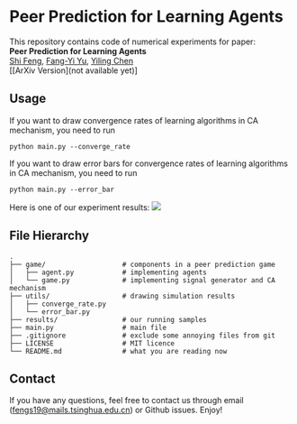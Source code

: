 # Peer Prediction for Learning Agents
This repository contains code of numerical experiments for paper:  
**Peer Prediction for Learning Agents**  
[Shi Feng](https://fengshi.link), [Fang-Yi Yu](http://www-personal.umich.edu/~fayu/), [Yiling Chen](https://yiling.seas.harvard.edu/)  
[[ArXiv Version](not available yet)]

## Usage
If you want to draw convergence rates of learning algorithms in CA mechanism, you need to run
```
python main.py --converge_rate
```

If you want to draw error bars for convergence rates of learning algorithms in CA mechanism, you need to run
```
python main.py --error_bar
```

Here is one of our experiment results:
![](https://github.com/fengtony686/peer-prediction-convergence/blob/main/results/converge_rate.png)

## File Hierarchy

```
.
├── game/                   # components in a peer prediction game
│   ├── agent.py            # implementing agents
│   └── game.py             # implementing signal generator and CA mechanism
├── utils/                  # drawing simulation results
│   ├── converge_rate.py
│   └── error_bar.py
├── results/                # our running samples
├── main.py                 # main file
├── .gitignore              # exclude some annoying files from git
├── LICENSE                 # MIT licence
└── README.md               # what you are reading now
```

## Contact
If you have any questions, feel free to contact us through email (fengs19@mails.tsinghua.edu.cn) or Github issues. Enjoy!
